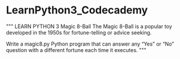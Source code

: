 # LearnPython3_Codecademy

"""
LEARN PYTHON 3
Magic 8-Ball
The Magic 8-Ball is a popular toy developed in the 1950s for fortune-telling or advice seeking.

Write a magic8.py Python program that can answer any “Yes” or “No” question with a different fortune each time it executes.
"""

